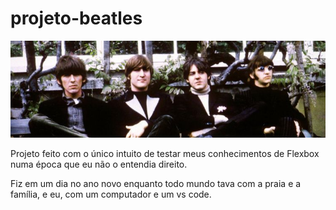 # projeto-beatles
<img src="besouros.jpg">

Projeto feito com o único intuito de testar meus conhecimentos de Flexbox numa época que eu não o entendia direito.

Fiz em um dia no ano novo enquanto todo mundo tava com a praia e a família, e eu, com um computador e um vs code.

